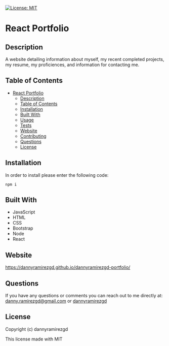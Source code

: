 [![License: MIT](https://img.shields.io/badge/License-MIT-yellow.svg)](https://opensource.org/licenses/MIT)
# React Portfolio

## Description
A website detailing information about myself, my recent completed projects, my resume, my proficiences, and information for contacting me.

## Table of Contents
- [React Portfolio](#react-portfolio)
  - [Description](#description)
  - [Table of Contents](#table-of-contents)
  - [Installation](#installation)
  - [Built With](#built-with)
  - [Usage](#usage)
  - [Tests](#tests)
  - [Website](#website)
  - [Contributing](#contributing)
  - [Questions](#questions)
  - [License](#license)
## Installation
In order to install please enter the following code:
```
npm i 
```
## Built With
* JavaScript
* HTML
* CSS
* Bootstrap
* Node
* React

## Website
https://dannyramirezgd.github.io/dannyramirezgd-portfolio/

## Questions
If you have any questions or comments you can reach out to me directly at: danny.ramirezgd@gmail.com or [dannyramirezgd](https://github.com/dannyramirezgd)
  
## License
Copyright (c) dannyramirezgd

This license made with MIT
  
